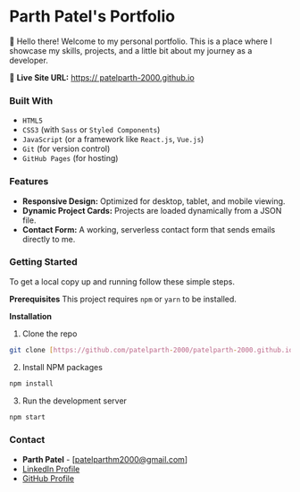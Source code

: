 # Parth Patel's Portfolio

👋 Hello there! Welcome to my personal portfolio. This is a place where I showcase my skills, projects, and a little bit about my journey as a developer.

🔗 **Live Site URL:** [https:// patelparth-2000.github.io](https://patelparth-2000.github.io)

### Built With

* `HTML5`
* `CSS3` (with `Sass` or `Styled Components`)
* `JavaScript` (or a framework like `React.js`, `Vue.js`)
* `Git` (for version control)
* `GitHub Pages` (for hosting)

### Features

-   **Responsive Design:** Optimized for desktop, tablet, and mobile viewing.
-   **Dynamic Project Cards:** Projects are loaded dynamically from a JSON file.
-   **Contact Form:** A working, serverless contact form that sends emails directly to me.

### Getting Started

To get a local copy up and running follow these simple steps.

**Prerequisites**
This project requires `npm` or `yarn` to be installed.

**Installation**
1. Clone the repo
```sh
git clone [https://github.com/patelparth-2000/patelparth-2000.github.io.git](https://github.com/patelparth-2000/patelparth-2000.github.io.git)
```

2. Install NPM packages
```sh
npm install
```

3. Run the development server
```sh
npm start
```

### Contact

-   **Parth Patel** - [patelparthm2000@gmail.com]
-   [LinkedIn Profile](https://www.linkedin.com/in/parth-patel2510/)
-   [GitHub Profile](https://github.com/patelparth-2000/)
